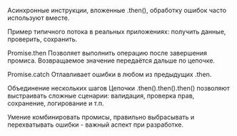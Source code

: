 Асинхронные инструкции, вложенные .then(), обработку ошибок часто используют вместе.

Пример типичного потока в реальных приложениях: получить данные, проверить, сохранить.

Promise.then
Позволяет выполнить операцию после завершения промиса. Возвращаемое значение передаётся дальше по цепочке.

Promise.catch
Отлавливает ошибки в любом из предыдущих .then.

Объединение нескольких шагов
Цепочки .then().then().then() позволяют выстраивать сложные сценарии: валидация, проверка прав, сохранение, логирование и т.п.

Умение комбинировать промисы, правильно выбрасывать и перехватывать ошибки - важный аспект при разработке.